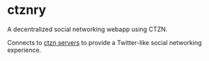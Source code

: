 # ctznry

A decentralized social networking webapp using CTZN.

Connects to [ctzn servers](https://github.com/pfrazee/ctzn) to provide a Twitter-like social networking experience.
